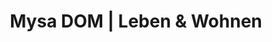 ---
title: "Mysa DOM | Leben & Wohnen"
url: /aachen/mysa-dom-leben-und-wohnen/
shop: Raumausstattung
---